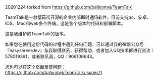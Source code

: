 20201224 forked from https://github.com/balloonwj/TeamTalk

TeamTalk是一款蘑菇街开源的企业内部即时通讯软件，目前支持pc、安卓、IOS、Mac和web多个终端，这是各个版本的代码和部署脚本。
	
这是我维护的TeamTalk的版本。

如果您在使用这份代码的过程中遇到任何问题，可以通过我的微信公众号『easyserverdev』与我取得联系，获得帮助，或者加入QQ技术群进行交流：578019391，或者联系我，QQ：906106643。  

您也可以在这个页面反馈问题：https://github.com/baloonwj/TeamTalk/issues/1
		


